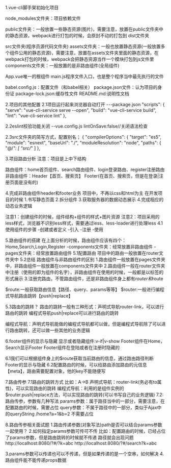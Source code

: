1.vue-cli脚手架初始化项目

node_modules文件夹：项目依赖文件

public文件夹：一般放置一些静态资源(图片)，需要注意，放置在public文件夹中的静态资源，webpack进行打包的时候，会原封不动的打包到
dist文件夹

src文件夹(程序员源代码文件夹)
assets文件夹：一般也放置静态资源(一般放置多个组件公用的静态资源)，需要注意，放置在assets文件夹里面的静态资源，在
webpack打包的时候，webpack会把静态资源当作一个模块打包到js文件里
components文件夹：一般放置的是非路由组件(全局组件)

App.vue唯一的根组件
main.js程序文件入口，也是整个程序当中最先执行的文件

babel.config.js：配置文件（和babel相关）
package.json文件：认为项目的身份证
package-lock.json:缓存性文件
README.md:说明性文档

2.项目的其他配置
2.1项目运行起来浏览器自动打开
---package.json
"scripts": {
    "serve": "vue-cli-service serve --open",
    "build": "vue-cli-service build",
    "lint": "vue-cli-service lint"
  },

  2.2eslint校验功能关闭
  --vue.config.js
   lintOnSave:false//关闭语法检查

2.3src文件夹的简写方式，配置别名；
{
  "compilerOptions": {
    "target": "es5",
    "module": "esnext",
    "baseUrl": "./",
    "moduleResolution": "node",
    "paths": {
      "@/*": [
        "src/*"
      ]
    },

3.项目路由分析
注意：项目是上中下结构

路由组件：home首页组件、search路由组件、login登录路由、register注册路由
非路由组件：Header【首页、搜索页】
Footer(在首页、搜索页，但是在登录|注册页面是没有的)

4.完成非路由组件header和footer业务
项目中，不再以css和html为主
在开发项目的时候
1.书写静态页面
2.拆分组件
3.获取服务器的数据动态展示
4.完成相应的动态业务逻辑

注意1：创建组件的时候，组件结构+组件的样式+图片资源
注意2：项目采用的less样式，浏览器不识别less样式，需要通过less、less-loader进行处理less
4.1使用组件的步骤
-创建或者定义
-引入
-注册
-使用

5.路由组件的搭建
在上面分析的时候，路由组件应该有四个：Home,Search,Login,Register
-components文件夹：经常放置非路由组件
-pages文件夹：经常放置路由组件
5.1配置路由
项目中的路由一般放置在router文件夹中
5.2总结
路由组件与非路由组件的区别
1.路由组件一般放置在pages文件夹中，非路由组件一般放置在components文件夹中
2.路由组件一般在router文件夹中注册（使用的即为组件的名字），非路由组件在使用的时候，一般都是以标签的形式展示
3.注册完路由，不管路由组件，还是非路由组件身上都有$router和$route

$route:一般获取路由信息【路径、query、params等等】
$router:一般进行编程式导航路由跳转【push|replace】

5.3路由的跳转？
路由的跳转一般有三种形式：声明式导航router-link，可以进行路由的跳转
编程式导航push|replace可以进行路由的跳转

编程式导航：声明式导航能做的编程式导航都可以做，但是编程式导航除了可以进行路由跳转，还可以做一些其他的业务逻辑

6.footer组件的显示与隐藏
显示或者隐藏组件:v-if|v-show
Footer组件在Home，Search显示Footer
Footer组件在登陆或者在注册时隐藏的

6.1我们可以根据组件身上的$route获取当前路由的信息，通过路由路径判断Footer的显示与隐藏
6.2配置路由的时候，可以给路由添加路由的元信息【meta】，路由需要配置对象，他的key不能随便写


7.路由传参
7.1路由的跳转方式
比如：A->B
声明式导航：router-link(务必有to属性)，可以实现路由的跳转
编程式导航：利用的是组件实例的$router.push|replace方法，可以实现路由的跳转(可以书写自己的业务逻辑)
7.2:路由传参，参数有几种写法
params参数：属于路径当中的一部分，需要注意，在配置路由的时候，需要占位
query参数：不属于路径中的一部分，类似于Ajax中的queryString /home?a=1&b=2  不需要占位

8.路由传参相关面试题
1.路由传递参数(对象写法)path是否可以结合params参数一起使用？
2.如何指定params参数可传可不传
比如：配置路由的时候，已经占位了params参数，但是路由跳转的时候就不传递
路径就会出现问题
http://localhost:8080/?#/?k=abc
http://localhost:8080/?#/search?k=abc

3.params参数可以传递也可以不传递，但是如果传递的是一个空串，如何解决
4.路由组件能不能传递props数据

